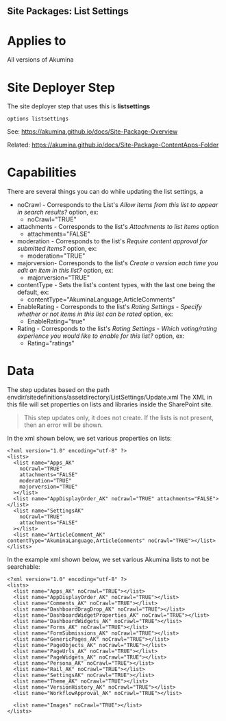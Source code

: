 ## Site Packages: List Settings

# Applies to
All versions of Akumina

# Site Deployer Step
The site deployer step that uses this is **listsettings**

    options listsettings

See: https://akumina.github.io/docs/Site-Package-Overview

Related: https://akumina.github.io/docs/Site-Package-ContentApps-Folder

# Capabilities
There are several things you can do while updating the list settings, a

* noCrawl - Corresponds to the List's *Allow items from this list to appear in search results?* option, ex:
  * noCrawl="TRUE" 
* attachments - Corresponds to the list's *Attachments to list items* option
  * attachments="FALSE" 
* moderation - Corresponds to the list's *Require content approval for submitted items?* option, ex:
  * moderation="TRUE"
* majorversion- Corresponds to the list's *Create a version each time you edit an item in this list?* option, ex:
  * majorversion="TRUE"
* contentType - Sets the list's content types, with the last one being the default, ex:
  * contentType="AkuminaLanguage,ArticleComments"
* EnableRating - Corresponds to the list's *Rating Settings* - *Specify whether or not items in this list can be rated* option, ex:
  * EnableRating="true" 
* Rating - Corresponds to the list's *Rating Settings* - *Which voting/rating experience you would like to enable for this list?* option, ex:
  * Rating="ratings"

# Data
The step updates based on the path envdir/sitedefinitions/assetdirectory/ListSettings/Update.xml
The XML in this file will set properties on lists and libraries inside the SharePoint site. 

>This step updates only, it does not create. If the lists is not present, then an error will be shown.

In the xml shown below, we set various properties on lists:

    <?xml version="1.0" encoding="utf-8" ?>
    <lists>
      <list name="Apps_AK" 
        noCrawl="TRUE" 
        attachments="FALSE"
        moderation="TRUE" 
        majorversion="TRUE"
      ></list>
      <list name="AppDisplayOrder_AK" noCrawl="TRUE" attachments="FALSE"></list>
      <list name="SettingsAK" 
        noCrawl="TRUE" 
        attachments="FALSE"
      ></list>
      <list name="ArticleComment_AK" contentType="AkuminaLanguage,ArticleComments" noCrawl="TRUE"></list>    
    </lists>

In the example xml shown below, we set various Akumina lists to not be searchable:

    <?xml version="1.0" encoding="utf-8" ?>
    <lists>
      <list name="Apps_AK" noCrawl="TRUE"></list>
      <list name="AppDisplayOrder_AK" noCrawl="TRUE"></list>
      <list name="Comments_AK" noCrawl="TRUE"></list>
      <list name="DashboardDragDrop_AK" noCrawl="TRUE"></list>
      <list name="DashboardWidgetProperties_AK" noCrawl="TRUE"></list>
      <list name="DashboardWidgets_AK" noCrawl="TRUE"></list>
      <list name="Forms_AK" noCrawl="TRUE"></list>
      <list name="FormSubmissions_AK" noCrawl="TRUE"></list>
      <list name="GenericPages_AK" noCrawl="TRUE"></list>
      <list name="PageObjects_AK" noCrawl="TRUE"></list>
      <list name="PageUrls_AK" noCrawl="TRUE"></list>
      <list name="PageWidgets_AK" noCrawl="TRUE"></list>
      <list name="Persona_AK" noCrawl="TRUE"></list>
      <list name="Rail_AK" noCrawl="TRUE"></list>
      <list name="SettingsAK" noCrawl="TRUE"></list>
      <list name="Theme_AK" noCrawl="TRUE"></list>
      <list name="VersionHistory_AK" noCrawl="TRUE"></list>
      <list name="WorkflowApproval_AK" noCrawl="TRUE"></list>
  
      <list name="Images" noCrawl="TRUE"></list>
    </lists>
